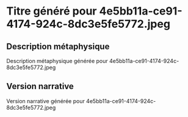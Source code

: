 # Titre généré pour 4e5bb11a-ce91-4174-924c-8dc3e5fe5772.jpeg

## Description métaphysique
Description métaphysique générée pour 4e5bb11a-ce91-4174-924c-8dc3e5fe5772.jpeg

## Version narrative
Version narrative générée pour 4e5bb11a-ce91-4174-924c-8dc3e5fe5772.jpeg
